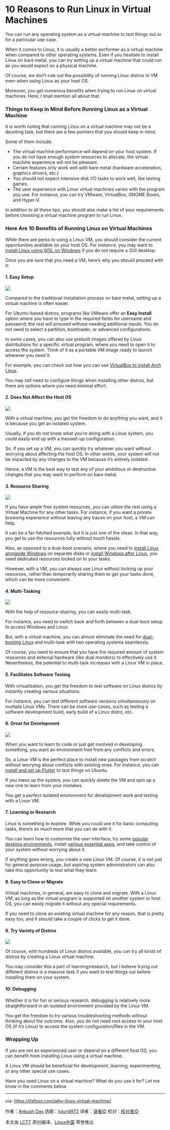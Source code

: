 [#]: subject: "10 Reasons to Run Linux in Virtual Machines"
[#]: via: "https://itsfoss.com/why-linux-virtual-machine/"
[#]: author: "Ankush Das https://itsfoss.com/author/ankush/"
[#]: collector: "lujun9972"
[#]: translator: " "
[#]: reviewer: " "
[#]: publisher: " "
[#]: url: " "

10 Reasons to Run Linux in Virtual Machines
======

You can run any operating system as a virtual machine to test things out or for a particular use case.

When it comes to Linux, it is usually a better performer as a virtual machine when compared to other operating systems. Even if you hesitate to install Linux on bare metal, you can try setting up a virtual machine that could run as you would expect on a physical machine.

Of course, we don’t rule out the possibility of running Linux distros in VM even when using Linux as your host OS.

Moreover, you get numerous benefits when trying to run Linux on virtual machines. Here, I shall mention all about that.

### Things to Keep in Mind Before Running Linux as a Virtual Machine

It is worth noting that running Linux on a virtual machine may not be a daunting task, but there are a few pointers that you should keep in mind.

Some of them include:

  * The virtual machine performance will depend on your host system. If you do not have enough system resources to allocate, the virtual machine experience will not be pleasant.
  * Certain features only work well with bare metal (hardware acceleration, graphics drivers, etc.)
  * You should not expect intensive disk I/O tasks to work well, like testing games.
  * The user experience with Linux virtual machines varies with the program you use. For instance, you can try VMware, VirtualBox, GNOME Boxes, and Hyper-V.



In addition to all these tips, you should also make a list of your requirements before choosing a virtual machine program to run Linux.

### Here Are 10 Benefits of Running Linux on Virtual Machines

While there are perks to using a Linux VM, you should consider the current opportunities available on your host OS. For instance, you may want to [install Linux using WSL on Windows][1] if you do not require a GUI desktop.

Once you are sure that you need a VM, here’s why you should proceed with it:

#### 1\. Easy Setup

![][2]

Compared to the traditional installation process on bare metal, setting up a virtual machine is often easier.

For Ubuntu-based distros, programs like VMware offer an **Easy Install** option where you have to type in the required fields for username and password; the rest will proceed without needing additional inputs. You do not need to select a partition, bootloader, or advanced configurations.

In some cases, you can also use prebuilt images offered by Linux distributions for a specific virtual program, where you need to open it to access the system. Think of it as a portable VM image ready to launch wherever you need it.

For example, you can check out how you can use [VirtualBox to install Arch Linux][3].

You may still need to configure things when installing other distros, but there are options where you need minimal effort.

#### 2\. Does Not Affect the Host OS

![][4]

With a virtual machine, you get the freedom to do anything you want, and it is because you get an isolated system.

Usually, if you do not know what you’re doing with a Linux system, you could easily end up with a messed-up configuration.

So, if you set up a VM, you can quickly try whatever you want without worrying about affecting the host OS. In other words, your system will not be impacted by any changes to the VM because it’s entirely isolated.

Hence, a VM is the best way to test any of your ambitious or destructive changes that you may want to perform on bare metal.

#### 3\. Resource Sharing

![][5]

If you have ample free system resources, you can utilize the rest using a Virtual Machine for any other tasks. For instance, if you want a private browsing experience without leaving any traces on your host, a VM can help.

It can be a far-fetched example, but it is just one of the ideas. In that way, you get to use the resources fully without much hassle.

Also, as opposed to a dual-boot scenario, where you need to [install Linux alongside Windows][6] on separate disks or [install Windows after Linux][7], you need dedicated resources locked on to your tasks.

However, with a VM, you can always use Linux without locking up your resources, rather than temporarily sharing them to get your tasks done, which can be more convenient.

#### 4\. Multi-Tasking 

![][8]

With the help of resource-sharing, you can easily multi-task.

For instance, you need to switch back and forth between a dual-boot setup to access Windows and Linux.

But, with a virtual machine, you can almost eliminate the need for [dual-booting Linux][9] and multi-task with two operating systems seamlessly.

Of course, you need to ensure that you have the required amount of system resources and external hardware (like dual monitors) to effectively use it. Nevertheless, the potential to multi-task increases with a Linux VM in place.

#### 5\. Facilitates Software Testing

With virtualization, you get the freedom to test software on Linux distros by instantly creating various situations.

For instance, you can test different software versions simultaneously on multiple Linux VMs. There can be more use-cases, such as testing a software development build, early build of a Linux distro, etc.

#### 6\. Great for Development

![][10]

When you want to learn to code or just get involved in developing something, you want an environment free from any conflicts and errors.

So, a Linux VM is the perfect place to install new packages from scratch without worrying about conflicts with existing ones. For instance, you can [install and set up Flutter][11] to test things on Ubuntu.

If you mess up the system, you can quickly delete the VM and spin up a new one to learn from your mistakes.

You get a perfect isolated environment for development work and testing with a Linux VM.

#### 7\. Learning or Research

Linux is something to explore. While you could use it for basic computing tasks, there’s so much more that you can do with it.

You can learn how to customize the user interface, try some [popular desktop environments][12], install [various essential apps][13], and take control of your system without worrying about it.

If anything goes wrong, you create a new Linux VM. Of course, it is not just for general-purpose usage, but aspiring system administrators can also take this opportunity to test what they learn.

#### 8\. Easy to Clone or Migrate

Virtual machines, in general, are easy to clone and migrate. With a Linux VM, as long as the virtual program is supported on another system or host OS, you can easily migrate it without any special requirements.

If you need to clone an existing virtual machine for any reason, that is pretty easy too, and it should take a couple of clicks to get it done.

#### 9\. Try Variety of Distros

![][14]

Of course, with hundreds of Linux distros available, you can try all kinds of distros by creating a Linux virtual machine.

You may consider this a part of learning/research, but I believe trying out different distros is a massive task if you want to test things out before installing them on your system.

#### 10\. Debugging

Whether it is for fun or serious research, debugging is relatively more straightforward in an isolated environment provided by the Linux VM.

You get the freedom to try various troubleshooting methods without thinking about the outcome. Also, you do not need root access to your host OS (if it’s Linux) to access the system configuration/files in the VM.

### Wrapping Up

If you are not an experienced user or depend on a different host OS, you can benefit from installing Linux using a virtual machine.

A Linux VM should be beneficial for development, learning, experimenting, or any other special use cases.

Have you used Linux on a virtual machine? What do you use it for? Let me know in the comments below.

--------------------------------------------------------------------------------

via: https://itsfoss.com/why-linux-virtual-machine/

作者：[Ankush Das][a]
选题：[lujun9972][b]
译者：[译者ID](https://github.com/译者ID)
校对：[校对者ID](https://github.com/校对者ID)

本文由 [LCTT](https://github.com/LCTT/TranslateProject) 原创编译，[Linux中国](https://linux.cn/) 荣誉推出

[a]: https://itsfoss.com/author/ankush/
[b]: https://github.com/lujun9972
[1]: https://itsfoss.com/install-bash-on-windows/
[2]: https://itsfoss.com/wp-content/uploads/2022/04/easy-setup-linux-vm.jpg
[3]: https://itsfoss.com/install-arch-linux-virtualbox/
[4]: https://itsfoss.com/wp-content/uploads/2022/04/isolated-linux-vm.jpg
[5]: https://itsfoss.com/wp-content/uploads/2022/04/sharing-resources-linux-vm.jpg
[6]: https://itsfoss.com/dual-boot-hdd-ssd/
[7]: https://itsfoss.com/install-windows-after-ubuntu-dual-boot/
[8]: https://itsfoss.com/wp-content/uploads/2022/04/multitasking-linux-vm.jpg
[9]: https://itsfoss.com/dual-boot-fedora-windows/
[10]: https://itsfoss.com/wp-content/uploads/2022/04/development-linux-vm.jpg
[11]: https://itsfoss.com/install-flutter-linux/
[12]: https://itsfoss.com/best-linux-desktop-environments/
[13]: https://itsfoss.com/essential-linux-applications/
[14]: https://itsfoss.com/wp-content/uploads/2022/04/distros-linux-vm.jpg
